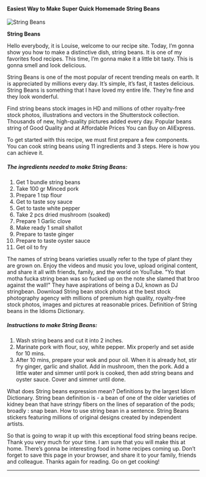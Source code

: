             

#### Easiest Way to Make Super Quick Homemade String Beans

![String Beans](https://img-global.cpcdn.com/recipes/52ca6f371a14aabe/751x532cq70/string-beans-recipe-main-photo.jpg)

**String Beans**

Hello everybody, it is Louise, welcome to our recipe site. Today, I’m gonna show you how to make a distinctive dish, string beans. It is one of my favorites food recipes. This time, I’m gonna make it a little bit tasty. This is gonna smell and look delicious.

String Beans is one of the most popular of recent trending meals on earth. It is appreciated by millions every day. It’s simple, it’s fast, it tastes delicious. String Beans is something that I have loved my entire life. They’re fine and they look wonderful.

Find string beans stock images in HD and millions of other royalty-free stock photos, illustrations and vectors in the Shutterstock collection. Thousands of new, high-quality pictures added every day. Popular beans string of Good Quality and at Affordable Prices You can Buy on AliExpress.

To get started with this recipe, we must first prepare a few components. You can cook string beans using 11 ingredients and 3 steps. Here is how you can achieve it.

##### The ingredients needed to make String Beans:

1.  Get 1 bundle string beans
2.  Take 100 gr Minced pork
3.  Prepare 1 tsp flour
4.  Get to taste soy sauce
5.  Get to taste white pepper
6.  Take 2 pcs dried mushroom (soaked)
7.  Prepare 1 Garlic clove
8.  Make ready 1 small shallot
9.  Prepare to taste ginger
10.  Prepare to taste oyster sauce
11.  Get oil to fry

The names of string beans varieties usually refer to the type of plant they are grown on. Enjoy the videos and music you love, upload original content, and share it all with friends, family, and the world on YouTube. "Yo that motha fucka string bean was so fucked up on the note she slamed that broo against the wall!" They have aspirations of being a DJ, known as DJ stringbean. Download String bean stock photos at the best stock photography agency with millions of premium high quality, royalty-free stock photos, images and pictures at reasonable prices. Definition of String beans in the Idioms Dictionary.

##### Instructions to make String Beans:

1.  Wash string beans and cut it into 2 inches.
2.  Marinate pork with flour, soy, white pepper. Mix properly and set aside for 10 mins.
3.  After 10 mins, prepare your wok and pour oil. When it is already hot, stir fry ginger, garlic and shallot. Add in mushroom, then the pork. Add a little water and simmer until pork is cooked, then add string beans and oyster sauce. Cover and simmer until done.

What does String beans expression mean? Definitions by the largest Idiom Dictionary. String bean definition is - a bean of one of the older varieties of kidney bean that have stringy fibers on the lines of separation of the pods; broadly : snap bean. How to use string bean in a sentence. String Beans stickers featuring millions of original designs created by independent artists.

So that is going to wrap it up with this exceptional food string beans recipe. Thank you very much for your time. I am sure that you will make this at home. There’s gonna be interesting food in home recipes coming up. Don’t forget to save this page in your browser, and share it to your family, friends and colleague. Thanks again for reading. Go on get cooking!

* * *